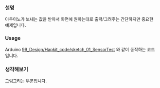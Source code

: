 ### 설명
아두이노가 보내는 값을 받아서 화면에 원하는대로 출력/그려주는 간단하지만 중요한 예제입니다.

### Usage
Arduino <a href='../../99_Design/Hapkit_code/sketch_01_SensorTest' target='_blank'>99_Design/Hapkit_code/sketch_01_SensorTest</a> 와 같이 동작하는 코드입니다.


### 생각해보기
그림그리는 부분입니다. 
